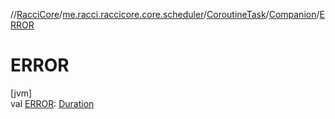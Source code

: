 //[RacciCore](../../../../index.md)/[me.racci.raccicore.core.scheduler](../../index.md)/[CoroutineTask](../index.md)/[Companion](index.md)/[ERROR](-e-r-r-o-r.md)

# ERROR

[jvm]\
val [ERROR](-e-r-r-o-r.md): [Duration](https://kotlinlang.org/api/latest/jvm/stdlib/kotlin.time/-duration/index.html)
